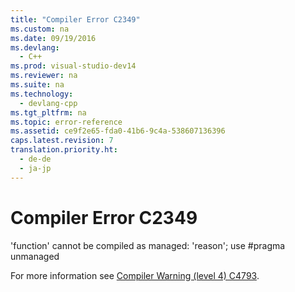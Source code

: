 ```yaml
---
title: "Compiler Error C2349"
ms.custom: na
ms.date: 09/19/2016
ms.devlang: 
  - C++
ms.prod: visual-studio-dev14
ms.reviewer: na
ms.suite: na
ms.technology: 
  - devlang-cpp
ms.tgt_pltfrm: na
ms.topic: error-reference
ms.assetid: ce9f2e65-fda0-41b6-9c4a-538607136396
caps.latest.revision: 7
translation.priority.ht: 
  - de-de
  - ja-jp
---
```

# Compiler Error C2349
'function' cannot be compiled as managed: 'reason'; use #pragma unmanaged  
  
 For more information see [Compiler Warning (level 4) C4793](../vs140/Compiler-Warning--level-1-and-3--C4793.md).